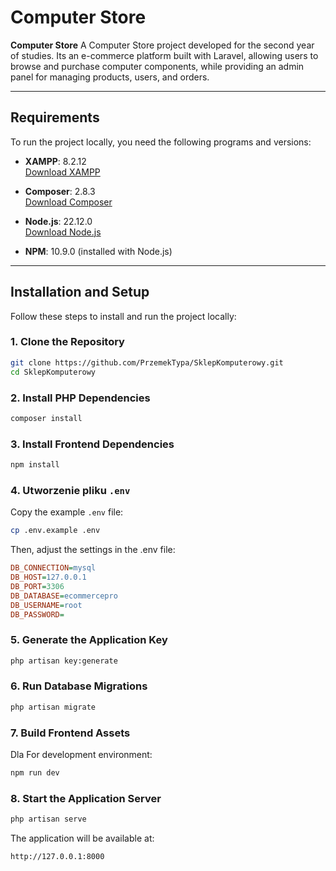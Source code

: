 # Computer Store

**Computer Store** A Computer Store project developed for the second year of studies. Its an e-commerce platform built with Laravel, allowing users to browse and purchase computer components,
 while providing an admin panel for managing products, users, and orders.

---

## Requirements

To run the project locally, you need the following programs and versions:

- **XAMPP**: 8.2.12  
  [Download XAMPP](https://www.apachefriends.org/index.html)

- **Composer**: 2.8.3  
  [Download Composer](https://getcomposer.org/)

- **Node.js**: 22.12.0  
  [Download Node.js](https://nodejs.org/)

- **NPM**: 10.9.0 (installed with Node.js)

---

## Installation and Setup

Follow these steps to install and run the project locally:

### 1. Clone the Repository
```bash
git clone https://github.com/PrzemekTypa/SklepKomputerowy.git
cd SklepKomputerowy
```

### 2. Install PHP Dependencies
```bash
composer install
```

### 3. Install Frontend Dependencies
```bash
npm install
```

### 4. Utworzenie pliku `.env`
Copy the example `.env` file:
```bash
cp .env.example .env
```

Then, adjust the settings in the .env file:
```ini
DB_CONNECTION=mysql
DB_HOST=127.0.0.1
DB_PORT=3306
DB_DATABASE=ecommercepro
DB_USERNAME=root
DB_PASSWORD=
```

### 5. Generate the Application Key
```bash
php artisan key:generate
```

### 6. Run Database Migrations
```bash
php artisan migrate
```

### 7. Build Frontend Assets

Dla For development environment:
```bash
npm run dev
```

### 8. Start the Application Server
```bash
php artisan serve
```

The application will be available at:
```
http://127.0.0.1:8000
```
